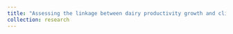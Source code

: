 ```yaml
---
title: "Assessing the linkage between dairy productivity growth and climatic variability: The case of New York State"
collection: research
---
```


